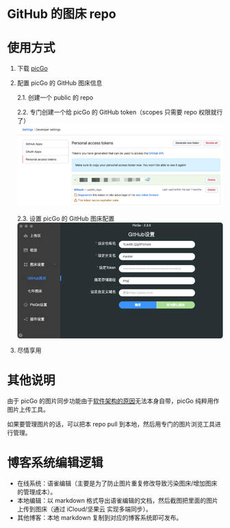 # GitHub 的图床 repo

# 使用方式
1. 下载 [picGo](https://github.com/Molunerfinn/picgo/releases)
2. 配置 picGo 的 GitHub 图床信息
    
    2.1. 创建一个 public 的 repo
    
    2.2. 专门创建一个给 picGo 的 GitHub token（scopes 只需要 repo 权限就行了）
![创建 GitHub token](https://raw.githubusercontent.com/YuanBLQ/gitPicture/master/img/202109221258738.png)

    2.3. 设置 picGo 的 GitHub 图床配置
![picGo GitHub 图床配置](https://raw.githubusercontent.com/YuanBLQ/gitPicture/master/img/202109221259390.png)

3. 尽情享用

# 其他说明
由于 picGo 的图片同步功能由于[软件架构的原因](https://github.com/Molunerfinn/PicGo/issues/641)无法本身自带，picGo 纯粹用作图片上传工具。

如果要管理图片的话，可以把本 repo pull 到本地，然后用专门的图片浏览工具进行管理。

# 博客系统编辑逻辑
- 在线系统：语雀编辑（主要是为了防止图片重复修改导致污染图床/增加图床的管理成本）。
- 本地编辑：以 markdown 格式导出语雀编辑的文档，然后截图把里面的图片上传到图床（通过 iCloud/坚果云 实现多端同步）。
- 其他博客：本地 markdown 复制到对应的博客系统即可发布。